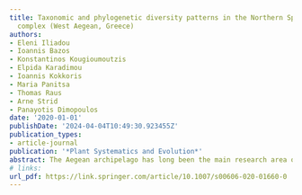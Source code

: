 ```yaml
---
title: Taxonomic and phylogenetic diversity patterns in the Northern Sporades islets
  complex (West Aegean, Greece)
authors:
- Eleni Iliadou
- Ioannis Bazos
- Konstantinos Kougioumoutzis
- Elpida Karadimou
- Ioannis Kokkoris
- Maria Panitsa
- Thomas Raus
- Arne Strid
- Panayotis Dimopoulos
date: '2020-01-01'
publishDate: '2024-04-04T10:49:30.923455Z'
publication_types:
- article-journal
publication: '*Plant Systematics and Evolution*'
abstract: The Aegean archipelago has long been the main research area of numerous biogeographers, plant ecologists and taxonomists due to its intricate palaeogeography and high environmental and topographical heterogeneity. Nevertheless, some parts of this archipelago are essentially unexplored and the processes driving spatial variation in species composition remain unaddressed. Aiming to fill these gaps, we investigated the flora and plant diversity patterns of the Northern Sporades island group, as well as its biogeographical relationships. The study area lies in the biogeographical region of the West Aegean islands and comprises 23 islands and islets. The total flora of the study area consists of 1202 infrageneric taxa, belonging to 517 genera and 120 families, reflecting its geographical and bioclimatic characteristics. The endemic element consists of 41 taxa (3.4% of the flora), eight of which are restricted to the West Aegean islands and two are single island endemics. Area emerged as the most important variable in shaping plant species richness, while niche-based processes played a lesser role in driving these patterns. Regarding the taxonomic and phylogenetic beta-diversity patterns, environmental filtering and not dispersal limitation seems to shape the plant assemblages of the Northern Sporades islets. Biogeographically, the Northern Sporades island group seems to be closer connected to the Kiklades rather than to Evvia or the adjacent mainland, due to their longer isolation and separate palaeogeographical history during the Quaternary.
# links:
url_pdf: https://link.springer.com/article/10.1007/s00606-020-01660-0
---
```


